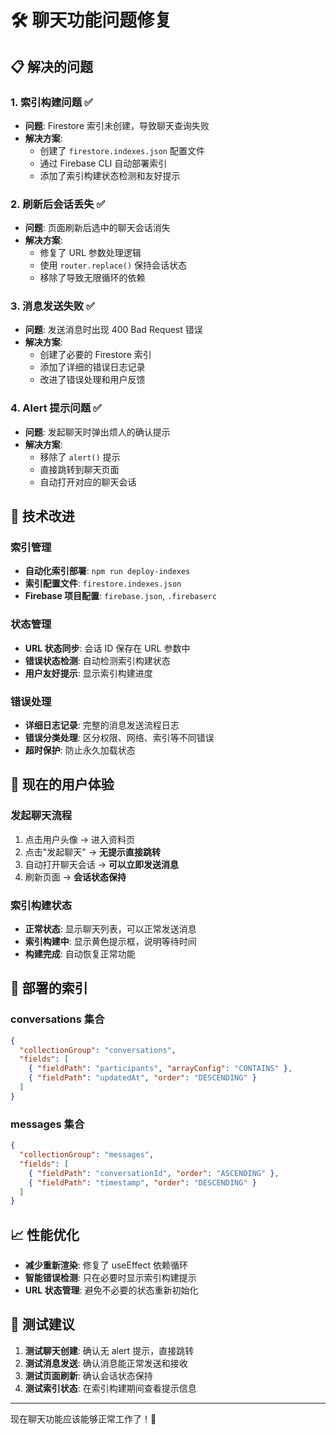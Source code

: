 # 🛠 聊天功能问题修复

## 📋 解决的问题

### 1. **索引构建问题** ✅
- **问题**: Firestore 索引未创建，导致聊天查询失败
- **解决方案**: 
  - 创建了 `firestore.indexes.json` 配置文件
  - 通过 Firebase CLI 自动部署索引
  - 添加了索引构建状态检测和友好提示

### 2. **刷新后会话丢失** ✅  
- **问题**: 页面刷新后选中的聊天会话消失
- **解决方案**:
  - 修复了 URL 参数处理逻辑
  - 使用 `router.replace()` 保持会话状态
  - 移除了导致无限循环的依赖

### 3. **消息发送失败** ✅
- **问题**: 发送消息时出现 400 Bad Request 错误
- **解决方案**:
  - 创建了必要的 Firestore 索引
  - 添加了详细的错误日志记录
  - 改进了错误处理和用户反馈

### 4. **Alert 提示问题** ✅
- **问题**: 发起聊天时弹出烦人的确认提示
- **解决方案**:
  - 移除了 `alert()` 提示
  - 直接跳转到聊天页面
  - 自动打开对应的聊天会话

## 🔧 技术改进

### 索引管理
- **自动化索引部署**: `npm run deploy-indexes`
- **索引配置文件**: `firestore.indexes.json`
- **Firebase 项目配置**: `firebase.json`, `.firebaserc`

### 状态管理
- **URL 状态同步**: 会话 ID 保存在 URL 参数中
- **错误状态检测**: 自动检测索引构建状态
- **用户友好提示**: 显示索引构建进度

### 错误处理
- **详细日志记录**: 完整的消息发送流程日志
- **错误分类处理**: 区分权限、网络、索引等不同错误
- **超时保护**: 防止永久加载状态

## 📱 现在的用户体验

### 发起聊天流程
1. 点击用户头像 → 进入资料页
2. 点击"发起聊天" → **无提示直接跳转**
3. 自动打开聊天会话 → **可以立即发送消息**
4. 刷新页面 → **会话状态保持**

### 索引构建状态
- **正常状态**: 显示聊天列表，可以正常发送消息
- **索引构建中**: 显示黄色提示框，说明等待时间
- **构建完成**: 自动恢复正常功能

## 🚀 部署的索引

### conversations 集合
```json
{
  "collectionGroup": "conversations",
  "fields": [
    { "fieldPath": "participants", "arrayConfig": "CONTAINS" },
    { "fieldPath": "updatedAt", "order": "DESCENDING" }
  ]
}
```

### messages 集合  
```json
{
  "collectionGroup": "messages",
  "fields": [
    { "fieldPath": "conversationId", "order": "ASCENDING" },
    { "fieldPath": "timestamp", "order": "DESCENDING" }
  ]
}
```

## 📈 性能优化

- **减少重新渲染**: 修复了 useEffect 依赖循环
- **智能错误检测**: 只在必要时显示索引构建提示
- **URL 状态管理**: 避免不必要的状态重新初始化

## 🎯 测试建议

1. **测试聊天创建**: 确认无 alert 提示，直接跳转
2. **测试消息发送**: 确认消息能正常发送和接收  
3. **测试页面刷新**: 确认会话状态保持
4. **测试索引状态**: 在索引构建期间查看提示信息

---

现在聊天功能应该能够正常工作了！🎉 